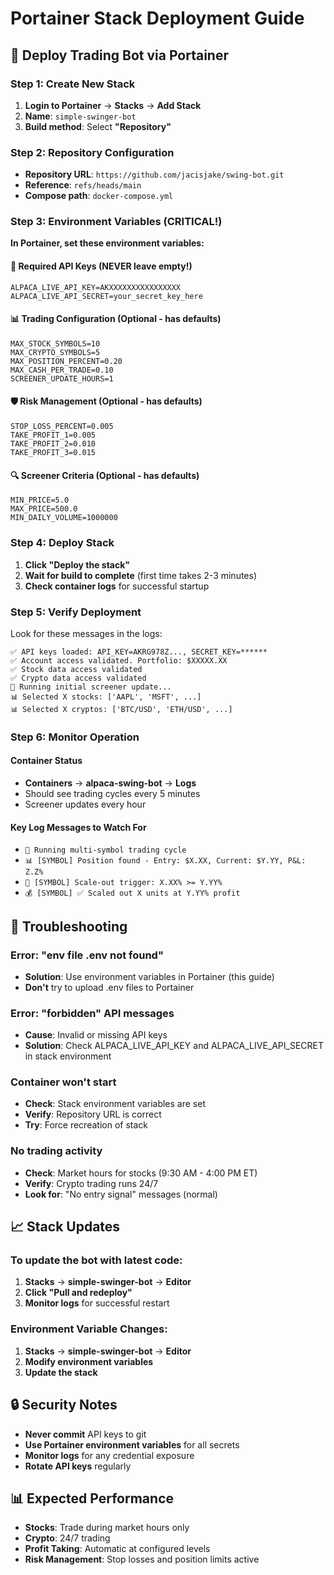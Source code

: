 # Portainer Stack Deployment Guide

## 🚀 Deploy Trading Bot via Portainer

### Step 1: Create New Stack
1. **Login to Portainer** → **Stacks** → **Add Stack**
2. **Name**: `simple-swinger-bot`
3. **Build method**: Select **"Repository"**

### Step 2: Repository Configuration
- **Repository URL**: `https://github.com/jacisjake/swing-bot.git`
- **Reference**: `refs/heads/main`
- **Compose path**: `docker-compose.yml`

### Step 3: Environment Variables (CRITICAL!)

**In Portainer, set these environment variables:**

#### 🔑 **Required API Keys** (NEVER leave empty!)
```
ALPACA_LIVE_API_KEY=AKXXXXXXXXXXXXXXXX
ALPACA_LIVE_API_SECRET=your_secret_key_here
```

#### 📊 **Trading Configuration** (Optional - has defaults)
```
MAX_STOCK_SYMBOLS=10
MAX_CRYPTO_SYMBOLS=5
MAX_POSITION_PERCENT=0.20
MAX_CASH_PER_TRADE=0.10
SCREENER_UPDATE_HOURS=1
```

#### 🛡️ **Risk Management** (Optional - has defaults)
```
STOP_LOSS_PERCENT=0.005
TAKE_PROFIT_1=0.005
TAKE_PROFIT_2=0.010
TAKE_PROFIT_3=0.015
```

#### 🔍 **Screener Criteria** (Optional - has defaults)
```
MIN_PRICE=5.0
MAX_PRICE=500.0
MIN_DAILY_VOLUME=1000000
```

### Step 4: Deploy Stack
1. **Click "Deploy the stack"**
2. **Wait for build to complete** (first time takes 2-3 minutes)
3. **Check container logs** for successful startup

### Step 5: Verify Deployment

Look for these messages in the logs:
```
✅ API keys loaded: API_KEY=AKRG978Z..., SECRET_KEY=******
✅ Account access validated. Portfolio: $XXXXX.XX
✅ Stock data access validated
✅ Crypto data access validated
🔄 Running initial screener update...
📊 Selected X stocks: ['AAPL', 'MSFT', ...]
📊 Selected X cryptos: ['BTC/USD', 'ETH/USD', ...]
```

### Step 6: Monitor Operation

#### Container Status
- **Containers** → **alpaca-swing-bot** → **Logs**
- Should see trading cycles every 5 minutes
- Screener updates every hour

#### Key Log Messages to Watch For
- `🔄 Running multi-symbol trading cycle`
- `📊 [SYMBOL] Position found - Entry: $X.XX, Current: $Y.YY, P&L: Z.Z%`
- `🎯 [SYMBOL] Scale-out trigger: X.XX% >= Y.YY%`
- `💰 [SYMBOL] ✅ Scaled out X units at Y.YY% profit`

## 🚨 Troubleshooting

### Error: "env file .env not found"
- **Solution**: Use environment variables in Portainer (this guide)
- **Don't** try to upload .env files to Portainer

### Error: "forbidden" API messages
- **Cause**: Invalid or missing API keys
- **Solution**: Check ALPACA_LIVE_API_KEY and ALPACA_LIVE_API_SECRET in stack environment

### Container won't start
- **Check**: Stack environment variables are set
- **Verify**: Repository URL is correct
- **Try**: Force recreation of stack

### No trading activity
- **Check**: Market hours for stocks (9:30 AM - 4:00 PM ET)
- **Verify**: Crypto trading runs 24/7
- **Look for**: "No entry signal" messages (normal)

## 📈 Stack Updates

### To update the bot with latest code:
1. **Stacks** → **simple-swinger-bot** → **Editor**
2. **Click "Pull and redeploy"**
3. **Monitor logs** for successful restart

### Environment Variable Changes:
1. **Stacks** → **simple-swinger-bot** → **Editor**
2. **Modify environment variables**
3. **Update the stack**

## 🔒 Security Notes

- **Never commit** API keys to git
- **Use Portainer environment variables** for all secrets
- **Monitor logs** for any credential exposure
- **Rotate API keys** regularly

## 📊 Expected Performance

- **Stocks**: Trade during market hours only
- **Crypto**: 24/7 trading
- **Profit Taking**: Automatic at configured levels
- **Risk Management**: Stop losses and position limits active